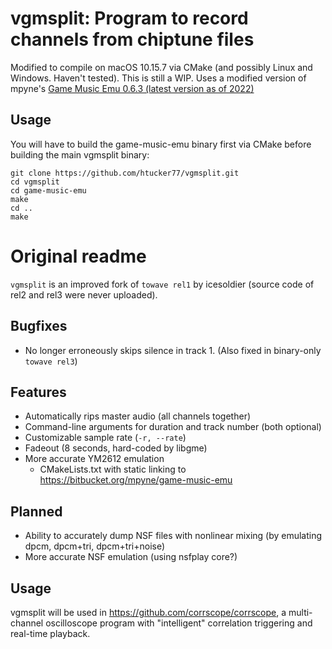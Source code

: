 # vgmsplit: Program to record channels from chiptune files

Modified to compile on macOS 10.15.7 via CMake (and possibly Linux and Windows. Haven't tested). This is still a WIP. Uses a modified version of mpyne's [Game Music Emu 0.6.3 (latest version as of 2022)](https://bitbucket.org/mpyne/game-music-emu)

## Usage
You will have to build the game-music-emu binary first via CMake before building the main vgmsplit binary:

```
git clone https://github.com/htucker77/vgmsplit.git
cd vgmsplit
cd game-music-emu
make
cd ..
make
```


# Original readme


`vgmsplit` is an improved fork of `towave rel1` by icesoldier (source code of rel2 and rel3 were never uploaded).

## Bugfixes

- No longer erroneously skips silence in track 1. (Also fixed in binary-only `towave rel3`)

## Features

- Automatically rips master audio (all channels together)
- Command-line arguments for duration and track number (both optional)
- Customizable sample rate (`-r, --rate`)
- Fadeout (8 seconds, hard-coded by libgme)
- More accurate YM2612 emulation
    - CMakeLists.txt with static linking to <https://bitbucket.org/mpyne/game-music-emu>

## Planned

- Ability to accurately dump NSF files with nonlinear mixing (by emulating dpcm, dpcm+tri, dpcm+tri+noise)
- More accurate NSF emulation (using nsfplay core?)

## Usage

vgmsplit will be used in <https://github.com/corrscope/corrscope>, a multi-channel oscilloscope program with "intelligent" correlation triggering and real-time playback.

